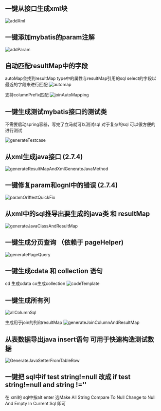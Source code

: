 ## 一键从接口生成xml块
![addXml](https://gejun123456.coding.net/p/MyBatisCodeHelper-Pro/d/MyBatisCodeHelper-Pro/git/raw/master/screenshots/generateXmlFromMapper.gif)

## 一键添加mybatis的param注解
![addParam](https://gejun123456.coding.net/p/MyBatisCodeHelper-Pro/d/MyBatisCodeHelper-Pro/git/raw/master/screenshots/addParamForOneClick.gif)

## 自动匹配resultMap中的字段
autoMap会找到resultMap type中的属性与resultMap引用的sql select的字段以最近的字段来进行匹配
![automap](https://gejun123456.coding.net/p/MyBatisCodeHelper-Pro/d/MyBatisCodeHelper-Pro/git/raw/master/screenshots/automap.png)

支持columnPrefix匹配
![joinAutoMapping](https://gejun123456.coding.net/p/MyBatisCodeHelper-Pro/d/MyBatisCodeHelper-Pro/git/raw/master/screenshots/joinAutoMapping.gif)

## 一键生成测试mybatis接口的测试类 

不需要启动spring容器，写完了立马就可以测试sql  对于复杂的sql 可以很方便的进行测试 

![generateTestcase](https://gejun123456.coding.net/p/MyBatisCodeHelper-Pro/d/MyBatisCodeHelper-Pro/git/raw/master/screenshots/autoGenerateTestCase.gif)

## 从xml生成java接口 (2.7.4)
![generateResultMapAndXmlGenerateJavaMethod](https://gejun123456.coding.net/p/MyBatisCodeHelper-Pro/d/MyBatisCodeHelper-Pro/git/raw/master/screenshots/generateResultMapAndXmlGenerateJavaMethod.gif)

## 一键修复param和ognl中的错误 (2.7.4)
![paramOrIftestQuickFix](https://gejun123456.coding.net/p/MyBatisCodeHelper-Pro/d/MyBatisCodeHelper-Pro/git/raw/master/screenshots/paramOrIftestQuickFix.gif)


## 从xml中的sql推导出要生成的java类 和 resultMap 

![generateJavaClassAndResultMap](https://gejun123456.coding.net/p/MyBatisCodeHelper-Pro/d/MyBatisCodeHelper-Pro/git/raw/master/screenshots/generateJavaClassAndResultMap.gif)


## 一键生成分页查询 （依赖于 pageHelper)

![generatePageQuery](https://gejun123456.coding.net/p/MyBatisCodeHelper-Pro/d/MyBatisCodeHelper-Pro/git/raw/master/screenshots/generatePageQuery.gif)


## 一键生成cdata 和 collection 语句

cd 生成cdata co生成collection 
![codeTemplate](https://gejun123456.coding.net/p/MyBatisCodeHelper-Pro/d/MyBatisCodeHelper-Pro/git/raw/master/screenshots/codeTemplate.gif)

## 一键生成所有列 
![allColumnSql](https://gejun123456.coding.net/p/MyBatisCodeHelper-Pro/d/MyBatisCodeHelper-Pro/git/raw/master/screenshots/allColumnSql.gif)

生成用于join的列和resultMap
![generateJoinColumnAndResultMap](https://gejun123456.coding.net/p/MyBatisCodeHelper-Pro/d/MyBatisCodeHelper-Pro/git/raw/master/screenshots/generateJoinColumnAndResultMap.gif)

## 从表数据导出java insert语句 可用于快速构造测试数据
![GenerateJavaSetterFromTableRow](https://gejun123456.coding.net/p/MyBatisCodeHelper-Pro/d/MyBatisCodeHelper-Pro/git/raw/master/screenshots/GenerateJavaSetterFromTableRow.gif)

## 一键把 sql中if test string!=null 改成 if test string!=null and string !='' 

在 xml的 sql中按alt enter 选Make All String Compare To Null Change to Null And Empty In Current Sql 即可


